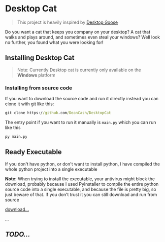 # Desktop Cat

> This project is heavily inspired by [Desktop Goose](https://samperson.itch.io/desktop-goose)

Do you want a cat that keeps you company on your desktop? A cat that walks and plays around, and sometimes even steal your windows?
Well look no further, you found what you  were looking for!

## Installing Desktop Cat 
> Note: Currently Desktop cat is currently only available on the **Windows** platform

### Installing from source code 
If you want to download the source code and run it directly instead you can clone it with git like this:

```bat
git clone https://github.com/DeanCash/DesktopCat
```

The entry point if you want to run it manually is `main.py` which you can run like this

```bat
py main.py
```

## Ready Executable
If you don't have python, or don't want to install python, I have compiled the whole python project into a single executable

**Note:** When trying to install the executable, your antivirus might block the download, probably because I used PyInstaller to compile the entire python source code into a single executable, and because the file is pretty big, so just beware of that.
If you don't trust it you can still download and run from source

[download...](#)

...

## *TODO...*

